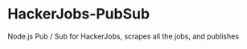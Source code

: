 HackerJobs-PubSub
=================

Node.js Pub / Sub for HackerJobs, scrapes all the jobs, and publishes
